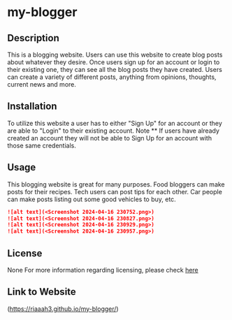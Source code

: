 # my-blogger

## Description

This is a blogging website.
Users can use this website to create blog posts about whatever they desire.
Once users sign up for an account
or login to their existing one,
they can see all the blog posts they have created.
Users can create a variety of different posts,
anything from opinions, thoughts, current news and more.

## Installation

To utilize this website
a user has to either "Sign Up" for an account
or they are able to "Login" to their existing account.
Note ** If users have already created an account
they will not be able to Sign Up for an account with those same credentials.

## Usage

This blogging website is great for many purposes.
Food bloggers can make posts for their recipes.
Tech users can post tips for each other.
Car people can make posts listing out some good vehicles to buy, etc.

```md
![alt text](<Screenshot 2024-04-16 230752.png>)
![alt text](<Screenshot 2024-04-16 230827.png>)
![alt text](<Screenshot 2024-04-16 230929.png>)
![alt text](<Screenshot 2024-04-16 230957.png>)
```

## License

None
For more information regarding licensing, 
please check [here](https://choosealicense.com/licenses/)

## Link to Website

(https://riaaah3.github.io/my-blogger/)
